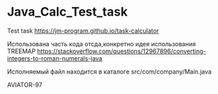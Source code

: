 # Java_Calc_Test_task
 Test task
 https://jm-program.github.io/task-calculator
 
 Использована часть кода отсда,конкретно идея использования TREEMAP
 https://stackoverflow.com/questions/12967896/converting-integers-to-roman-numerals-java
 
 Исполняемый файл находится в каталоге src/com/company/Main.java
 
 AVIATOR-97
